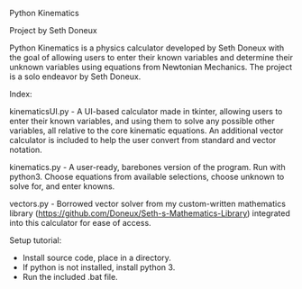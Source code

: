 Python Kinematics

Project by Seth Doneux

Python Kinematics is a physics calculator developed by Seth Doneux with the goal of allowing users to enter their known variables and determine their unknown variables using equations from Newtonian Mechanics.
The project is a solo endeavor by Seth Doneux.

Index:

kinematicsUI.py - A UI-based calculator made in tkinter, allowing users to enter their known variables, and using them to solve any possible other variables, all relative to the core kinematic equations. An additional vector calculator is included to help the user convert from standard and vector notation.

kinematics.py - A user-ready, barebones version of the program. Run with python3. Choose equations from available selections, choose unknown to solve for, and enter knowns.

vectors.py - Borrowed vector solver from my custom-written mathematics library (https://github.com/Doneux/Seth-s-Mathematics-Library) integrated into this calculator for ease of access.

Setup tutorial:
- Install source code, place in a directory.
- If python is not installed, install python 3.
- Run the included .bat file.
